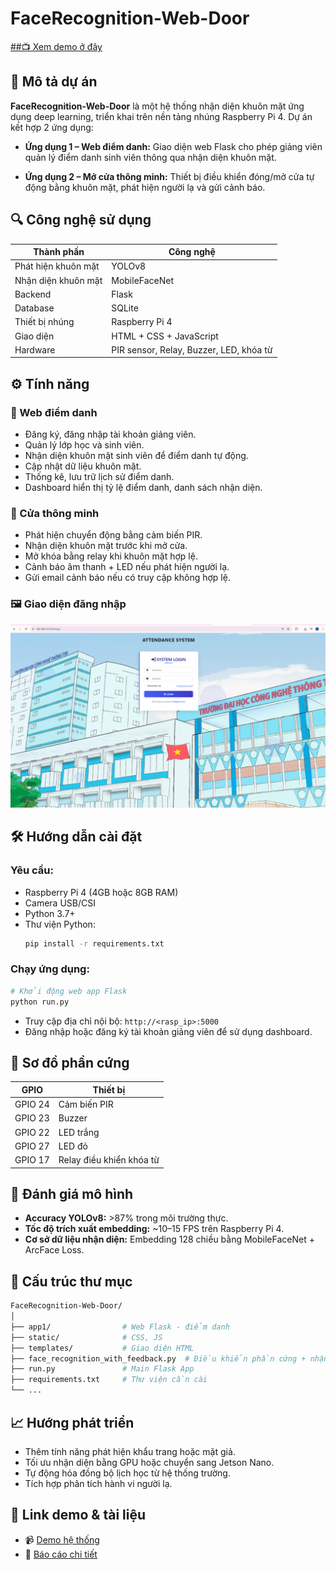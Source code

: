 
# FaceRecognition-Web-Door

[##📺 Xem demo ở đây](https://www.youtube.com/watch?v=YEjlg2-8C68)

## 🧠 Mô tả dự án

**FaceRecognition-Web-Door** là một hệ thống nhận diện khuôn mặt ứng dụng deep learning, triển khai trên nền tảng nhúng Raspberry Pi 4. Dự án kết hợp 2 ứng dụng:

- **Ứng dụng 1 – Web điểm danh:** Giao diện web Flask cho phép giảng viên quản lý điểm danh sinh viên thông qua nhận diện khuôn mặt.


- **Ứng dụng 2 – Mở cửa thông minh:** Thiết bị điều khiển đóng/mở cửa tự động bằng khuôn mặt, phát hiện người lạ và gửi cảnh báo.

## 🔍 Công nghệ sử dụng

| Thành phần | Công nghệ |
|-----------|-----------|
| Phát hiện khuôn mặt | YOLOv8 |
| Nhận diện khuôn mặt | MobileFaceNet |
| Backend | Flask |
| Database | SQLite |
| Thiết bị nhúng | Raspberry Pi 4 |
| Giao diện | HTML + CSS + JavaScript |
| Hardware | PIR sensor, Relay, Buzzer, LED, khóa từ |

## ⚙️ Tính năng

### 📌 Web điểm danh
- Đăng ký, đăng nhập tài khoản giảng viên.
- Quản lý lớp học và sinh viên.
- Nhận diện khuôn mặt sinh viên để điểm danh tự động.
- Cập nhật dữ liệu khuôn mặt.
- Thống kê, lưu trữ lịch sử điểm danh.
- Dashboard hiển thị tỷ lệ điểm danh, danh sách nhận diện.

### 🔐 Cửa thông minh
- Phát hiện chuyển động bằng cảm biến PIR.
- Nhận diện khuôn mặt trước khi mở cửa.
- Mở khóa bằng relay khi khuôn mặt hợp lệ.
- Cảnh báo âm thanh + LED nếu phát hiện người lạ.
- Gửi email cảnh báo nếu có truy cập không hợp lệ.

### 🖼️ Giao diện đăng nhập

![Login Interface](login.png)


## 🛠️ Hướng dẫn cài đặt

### Yêu cầu:
- Raspberry Pi 4 (4GB hoặc 8GB RAM)
- Camera USB/CSI
- Python 3.7+
- Thư viện Python:
  ```bash
  pip install -r requirements.txt
  ```

### Chạy ứng dụng:
```bash
# Khởi động web app Flask
python run.py
```

- Truy cập địa chỉ nội bộ: `http://<rasp_ip>:5000`
- Đăng nhập hoặc đăng ký tài khoản giảng viên để sử dụng dashboard.

## 🔌 Sơ đồ phần cứng

| GPIO | Thiết bị |
|------|----------|
| GPIO 24 | Cảm biến PIR |
| GPIO 23 | Buzzer |
| GPIO 22 | LED trắng |
| GPIO 27 | LED đỏ |
| GPIO 17 | Relay điều khiển khóa từ |

## 🧪 Đánh giá mô hình

- **Accuracy YOLOv8:** >87% trong môi trường thực.
- **Tốc độ trích xuất embedding:** ~10–15 FPS trên Raspberry Pi 4.
- **Cơ sở dữ liệu nhận diện:** Embedding 128 chiều bằng MobileFaceNet + ArcFace Loss.

## 🧱 Cấu trúc thư mục

```bash
FaceRecognition-Web-Door/
│
├── app1/                # Web Flask - điểm danh
├── static/              # CSS, JS
├── templates/           # Giao diện HTML
├── face_recognition_with_feedback.py  # Điều khiển phần cứng + nhận diện mở cửa
├── run.py               # Main Flask App
├── requirements.txt     # Thư viện cần cài
└── ...
```

## 📈 Hướng phát triển
- Thêm tính năng phát hiện khẩu trang hoặc mặt giả.
- Tối ưu nhận diện bằng GPU hoặc chuyển sang Jetson Nano.
- Tự động hóa đồng bộ lịch học từ hệ thống trường.
- Tích hợp phân tích hành vi người lạ.


## 🔗 Link demo & tài liệu
- 📹 [Demo hệ thống](https://drive.google.com/drive/folders/1uzMyPyNPbreyRnMfIy9W09ZUboi8NxAS?usp=sharing)
- 📄 [Báo cáo chi tiết](https://drive.google.com/drive/folders/1uzMyPyNPbreyRnMfIy9W09ZUboi8NxAS?usp=sharing)
